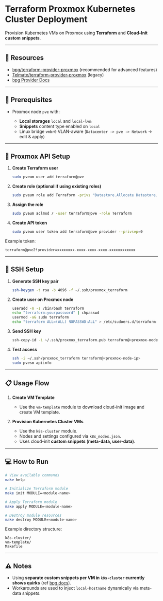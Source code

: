 # Terraform Proxmox Kubernetes Cluster Deployment

Provision Kubernetes VMs on Proxmox using **Terraform** and **Cloud-Init custom snippets**.

---

## 🔗 Resources

- [bpg/terraform-provider-proxmox](https://github.com/bpg/terraform-provider-proxmox) (recommended for advanced features)
- [Telmate/terraform-provider-proxmox](https://github.com/Telmate/terraform-provider-proxmox) (legacy)
- [bpg Provider Docs](https://registry.terraform.io/providers/bpg/proxmox/latest/docs#environment-variables-summary)

---

## 🚀 Prerequisites

- Proxmox node `pve` with:

  - **Local storages** `local` and `local-lvm`
  - **Snippets** content type enabled on `local`
  - Linux bridge `vmbr0` VLAN-aware (`Datacenter -> pve -> Network` -> edit & apply)

---

## 🔑 Proxmox API Setup

1. **Create Terraform user**

   ```bash
   sudo pveum user add terraform@pve
   ```

2. **Create role (optional if using existing roles)**

   ```bash
   sudo pveum role add Terraform -privs "Datastore.Allocate Datastore.AllocateSpace Datastore.AllocateTemplate Datastore.Audit Pool.Allocate Sys.Audit Sys.Console Sys.Modify SDN.Use VM.Allocate VM.Audit VM.Clone VM.Config.CDROM VM.Config.Cloudinit VM.Config.CPU VM.Config.Disk VM.Config.HWType VM.Config.Memory VM.Config.Network VM.Config.Options VM.Migrate VM.Monitor VM.PowerMgmt User.Modify"
   ```

3. **Assign the role**

   ```bash
   sudo pveum aclmod / -user terraform@pve -role Terraform
   ```

4. **Create API token**

   ```bash
   sudo pveum user token add terraform@pve provider --privsep=0
   ```

Example token:

```
terraform@pve2!provider=xxxxxxxx-xxxx-xxxx-xxxx-xxxxxxxxxxxx
```

---

## 🔐 SSH Setup

1. **Generate SSH key pair**

   ```bash
   ssh-keygen -t rsa -b 4096 -f ~/.ssh/proxmox_terraform
   ```

2. **Create user on Proxmox node**

   ```bash
   useradd -m -s /bin/bash terraform
   echo "terraform:yourpassword" | chpasswd
   usermod -aG sudo terraform
   echo "terraform ALL=(ALL) NOPASSWD:ALL" > /etc/sudoers.d/terraform
   ```

3. **Send SSH key**

   ```bash
   ssh-copy-id -i ~/.ssh/proxmox_terraform.pub terraform@<proxmox-node-ip>
   ```

4. **Test access**

   ```bash
   ssh -i ~/.ssh/proxmox_terraform terraform@<proxmox-node-ip>
   sudo pvesm apiinfo
   ```

---

## 📋 Usage Flow

1. **Create VM Template**

   - Use the `vm-template` module to download cloud-init image and create VM template.

2. **Provision Kubernetes Cluster VMs**

   - Use the `k8s-cluster` module.
   - Nodes and settings configured via `k8s_nodes.json`.
   - Uses cloud-init **custom snippets (meta-data, user-data)**.

---

## 💻 How to Run

```bash
# View available commands
make help

# Initialize Terraform module
make init MODULE=<module-name>

# Apply Terraform module
make apply MODULE=<module-name>

# Destroy module resources
make destroy MODULE=<module-name>
```

Example directory structure:

```
k8s-cluster/
vm-template/
Makefile
```

---

## ⚠ Notes

- Using **separate custom snippets per VM in `k8s-cluster` currently shows quirks** (ref [bpg docs](https://github.com/bpg/terraform-provider-proxmox/blob/a05c941de5ac914c6bddc8addf3b284d632d0dff/docs/guides/cloud-init.md?plain=1#L69)).
- Workarounds are used to inject `local-hostname` dynamically via meta-data snippets.
